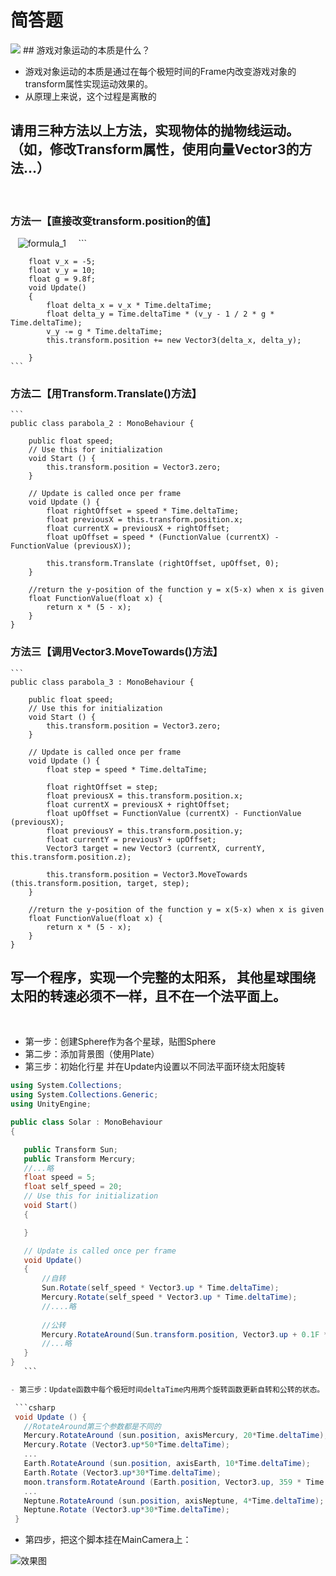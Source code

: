 # 简答题
<img src="http://chart.googleapis.com/chart?cht=tx&chl=\Large x=\frac{-b\pm\sqrt{b^2-4ac}}{2a}" style="border:none;">
## 游戏对象运动的本质是什么？

- 游戏对象运动的本质是通过在每个极短时间的Frame内改变游戏对象的transform属性实现运动效果的。
- 从原理上来说，这个过程是离散的
 
## 请用三种方法以上方法，实现物体的抛物线运动。（如，修改Transform属性，使用向量Vector3的方法…）
 
### 方法一【直接改变transform.position的值】

    ![formula_1](https://github.com/zys980808/Unity3D/blob/master/Homework/Homework2/basic_concepts/formula_1.jpg)
    
    ```
    
    	float v_x = -5;
        float v_y = 10;
        float g = 9.8f;
        void Update()
        {
            float delta_x = v_x * Time.deltaTime;
            float delta_y = Time.deltaTime * (v_y - 1 / 2 * g * Time.deltaTime);
            v_y -= g * Time.deltaTime;
            this.transform.position += new Vector3(delta_x, delta_y);

        }
    ```
### 方法二【用Transform.Translate()方法】
    ```
    public class parabola_2 : MonoBehaviour {

    	public float speed;
    	// Use this for initialization
    	void Start () {
    		this.transform.position = Vector3.zero;
    	}
    	
    	// Update is called once per frame
    	void Update () {
    		float rightOffset = speed * Time.deltaTime;
    		float previousX = this.transform.position.x;
    		float currentX = previousX + rightOffset;
    		float upOffset = speed * (FunctionValue (currentX) - FunctionValue (previousX));
    
    		this.transform.Translate (rightOffset, upOffset, 0);
    	}
    
    	//return the y-position of the function y = x(5-x) when x is given 
    	float FunctionValue(float x) {
    		return x * (5 - x);
    	}
    }
### 方法三【调用Vector3.MoveTowards()方法】
    
    ```
    public class parabola_3 : MonoBehaviour {

    	public float speed;
    	// Use this for initialization
    	void Start () {
    		this.transform.position = Vector3.zero;
    	}
    
    	// Update is called once per frame
    	void Update () {
    		float step = speed * Time.deltaTime;
    
    		float rightOffset = step;
    		float previousX = this.transform.position.x;
    		float currentX = previousX + rightOffset;
    		float upOffset = FunctionValue (currentX) - FunctionValue (previousX);
    		float previousY = this.transform.position.y;
    		float currentY = previousY + upOffset;
    		Vector3 target = new Vector3 (currentX, currentY, this.transform.position.z);
    
    		this.transform.position = Vector3.MoveTowards (this.transform.position, target, step);
    	}
    
    	//return the y-position of the function y = x(5-x) when x is given 
    	float FunctionValue(float x) {
    		return x * (5 - x);
    	}
    }

## 写一个程序，实现一个完整的太阳系， 其他星球围绕太阳的转速必须不一样，且不在一个法平面上。
 

- 第一步：创建Sphere作为各个星球，贴图Sphere
- 第二步：添加背景图（使用Plate）
- 第三步：初始化行星 并在Update内设置以不同法平面环绕太阳旋转
 ```csharp
using System.Collections;
using System.Collections.Generic;
using UnityEngine;

public class Solar : MonoBehaviour
{

    public Transform Sun;
    public Transform Mercury;
    //...略
    float speed = 5;
    float self_speed = 20;
    // Use this for initialization
    void Start()
    {

    }

    // Update is called once per frame
    void Update()
    {
        //自转
        Sun.Rotate(self_speed * Vector3.up * Time.deltaTime);
        Mercury.Rotate(self_speed * Vector3.up * Time.deltaTime);
        //....略
 
        //公转
        Mercury.RotateAround(Sun.transform.position, Vector3.up + 0.1F * Vector3.left, speed  * Time.deltaTime / 87 * 500);
        //...略
    }
}
    ```

- 第三步：Update函数中每个极短时间deltaTime内用两个旋转函数更新自转和公转的状态。 

  ```csharp
  void Update () {
  	//RotateAround第三个参数都是不同的
  	Mercury.RotateAround (sun.position, axisMercury, 20*Time.deltaTime);
  	Mercury.Rotate (Vector3.up*50*Time.deltaTime);
  	...
  	Earth.RotateAround (sun.position, axisEarth, 10*Time.deltaTime);
  	Earth.Rotate (Vector3.up*30*Time.deltaTime);
  	moon.transform.RotateAround (Earth.position, Vector3.up, 359 * Time.deltaTime);
  	...
  	Neptune.RotateAround (sun.position, axisNeptune, 4*Time.deltaTime);
  	Neptune.Rotate (Vector3.up*30*Time.deltaTime);
  }
  ```

- 第四步，把这个脚本挂在MainCamera上：

![效果图](https://github.com/zys980808/Unity3D/blob/master/Homework/Homework2/SolarSystem/Soloar_screenshot.jpg)
